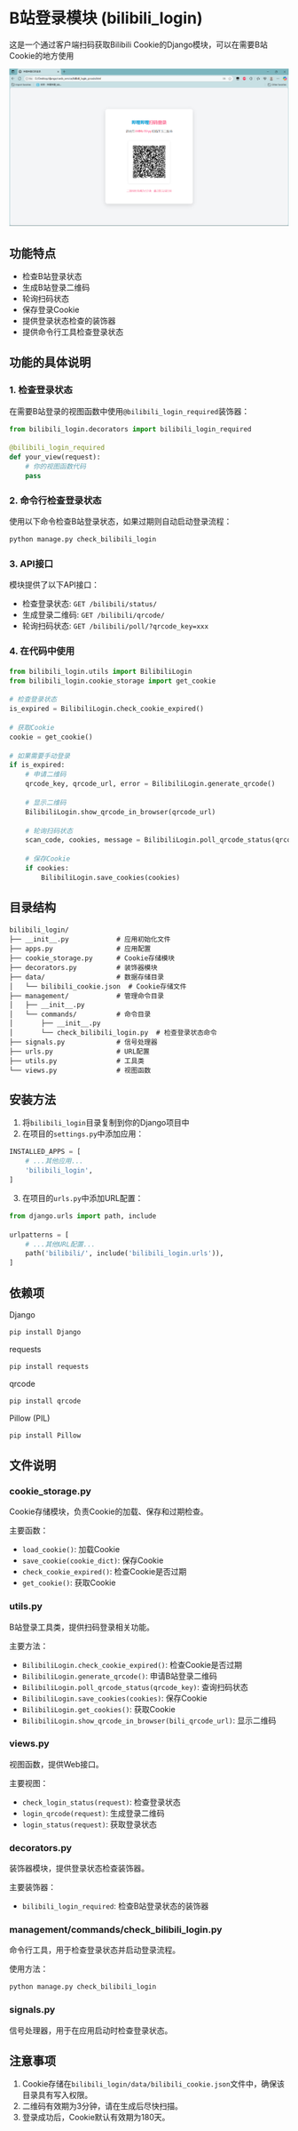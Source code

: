 # B站登录模块 (bilibili_login)

这是一个通过客户端扫码获取Bilibili Cookie的Django模块，可以在需要B站Cookie的地方使用

![image-20250717203658844](.\image-20250717203658844.png)

## 功能特点

- 检查B站登录状态
- 生成B站登录二维码
- 轮询扫码状态
- 保存登录Cookie
- 提供登录状态检查的装饰器
- 提供命令行工具检查登录状态

## 功能的具体说明

### 1. 检查登录状态

在需要B站登录的视图函数中使用`@bilibili_login_required`装饰器：

```python
from bilibili_login.decorators import bilibili_login_required

@bilibili_login_required
def your_view(request):
    # 你的视图函数代码
    pass
```

### 2. 命令行检查登录状态

使用以下命令检查B站登录状态，如果过期则自动启动登录流程：

```bash
python manage.py check_bilibili_login
```

### 3. API接口

模块提供了以下API接口：

- 检查登录状态: `GET /bilibili/status/`
- 生成登录二维码: `GET /bilibili/qrcode/`
- 轮询扫码状态: `GET /bilibili/poll/?qrcode_key=xxx`

### 4. 在代码中使用

```python
from bilibili_login.utils import BilibiliLogin
from bilibili_login.cookie_storage import get_cookie

# 检查登录状态
is_expired = BilibiliLogin.check_cookie_expired()

# 获取Cookie
cookie = get_cookie()

# 如果需要手动登录
if is_expired:
    # 申请二维码
    qrcode_key, qrcode_url, error = BilibiliLogin.generate_qrcode()
    
    # 显示二维码
    BilibiliLogin.show_qrcode_in_browser(qrcode_url)
    
    # 轮询扫码状态
    scan_code, cookies, message = BilibiliLogin.poll_qrcode_status(qrcode_key)
    
    # 保存Cookie
    if cookies:
        BilibiliLogin.save_cookies(cookies)
```

## 目录结构

```
bilibili_login/
├── __init__.py            # 应用初始化文件
├── apps.py                # 应用配置
├── cookie_storage.py      # Cookie存储模块
├── decorators.py          # 装饰器模块
├── data/                  # 数据存储目录
│   └── bilibili_cookie.json  # Cookie存储文件
├── management/            # 管理命令目录
│   ├── __init__.py
│   └── commands/          # 命令目录
│       ├── __init__.py
│       └── check_bilibili_login.py  # 检查登录状态命令
├── signals.py             # 信号处理器
├── urls.py                # URL配置
├── utils.py               # 工具类
└── views.py               # 视图函数
```

## 安装方法

1. 将`bilibili_login`目录复制到你的Django项目中
2. 在项目的`settings.py`中添加应用：

```python
INSTALLED_APPS = [
    # ...其他应用...
    'bilibili_login',
]
```

3. 在项目的`urls.py`中添加URL配置：

```python
from django.urls import path, include

urlpatterns = [
    # ...其他URL配置...
    path('bilibili/', include('bilibili_login.urls')),
]
```

## 依赖项

Django
```python
pip install Django
```
requests
```python
pip install requests
```
qrcode
```python
pip install qrcode
```
Pillow (PIL)
```python
pip install Pillow
```

## 文件说明

### cookie_storage.py

Cookie存储模块，负责Cookie的加载、保存和过期检查。

主要函数：
- `load_cookie()`: 加载Cookie
- `save_cookie(cookie_dict)`: 保存Cookie
- `check_cookie_expired()`: 检查Cookie是否过期
- `get_cookie()`: 获取Cookie

### utils.py

B站登录工具类，提供扫码登录相关功能。

主要方法：
- `BilibiliLogin.check_cookie_expired()`: 检查Cookie是否过期
- `BilibiliLogin.generate_qrcode()`: 申请B站登录二维码
- `BilibiliLogin.poll_qrcode_status(qrcode_key)`: 查询扫码状态
- `BilibiliLogin.save_cookies(cookies)`: 保存Cookie
- `BilibiliLogin.get_cookies()`: 获取Cookie
- `BilibiliLogin.show_qrcode_in_browser(bili_qrcode_url)`: 显示二维码

### views.py

视图函数，提供Web接口。

主要视图：
- `check_login_status(request)`: 检查登录状态
- `login_qrcode(request)`: 生成登录二维码
- `login_status(request)`: 获取登录状态

### decorators.py

装饰器模块，提供登录状态检查装饰器。

主要装饰器：
- `bilibili_login_required`: 检查B站登录状态的装饰器

### management/commands/check_bilibili_login.py

命令行工具，用于检查登录状态并启动登录流程。

使用方法：
```bash
python manage.py check_bilibili_login
```

### signals.py

信号处理器，用于在应用启动时检查登录状态。

## 注意事项

1. Cookie存储在`bilibili_login/data/bilibili_cookie.json`文件中，确保该目录具有写入权限。
2. 二维码有效期为3分钟，请在生成后尽快扫描。
3. 登录成功后，Cookie默认有效期为180天。



